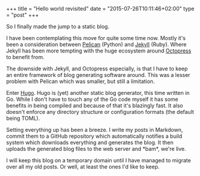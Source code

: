 +++
title = "Hello world revisited"
date = "2015-07-26T10:11:46+02:00"
type = "post"
+++

So I finally made the jump to a static blog.

I have been contemplating this move for quite some time now. Mostly it's been a
consideration between [Pelican](http://blog.getpelican.com/) (Python) and
[Jekyll](http://jekyllrb.com/) (Ruby). Where Jekyll has been more tempting with
the huge ecosystem around [Octopress](http://octopress.org/) to benefit from.

The downside with Jekyll, and Octopress especially, is that I have to keep an
entire framework of blog generating software around. This was a lesser problem
with Pelican which was smaller, but still a limitation.

Enter [Hugo](http://gohugo.io/). Hugo is (yet) another static blog generator,
this time written in Go. While I don't have to touch any of the Go code myself
it has some benefits in being compiled and because of that it's blazingly fast.
It also doesn't enforce any directory structure or configuration formats (the
default being TOML).

Setting everything up has been a breeze. I write my posts in Markdown, commit
them to a GitHub repository which automatically notifies a build system which
downloads everything and generates the blog. It then uploads the generated blog
files to the web server and \*bam\*, we're live.

I will keep this blog on a temporary domain until I have managed to migrate over
all my old posts. Or well, at least the ones I'd like to keep.

